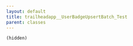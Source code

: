 ```yaml
---
layout: default
title: trailheadapp__UserBadgeUpsertBatch_Test
parent: classes
---
```


```(hidden)```
